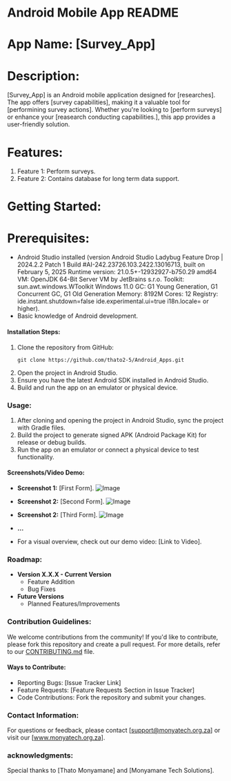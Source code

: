 # Android Mobile App README

# App Name: [Survey_App]

# Description:
[Survey_App] is an Android mobile application designed for [researches]. The app offers [survey capabilities], making it a valuable tool for
[performining survey actions]. Whether you're looking to [perform surveys] or enhance your [reasearch conducting capabilities.], this app provides a user-friendly solution.

# Features:
1. Feature 1: Perform surveys.
2. Feature 2: Contains database for long term data support.

# Getting Started:

# Prerequisites:
- Android Studio installed (version Android Studio Ladybug Feature Drop | 2024.2.2 Patch 1
Build #AI-242.23726.103.2422.13016713, built on February 5, 2025
Runtime version: 21.0.5+-12932927-b750.29 amd64
VM: OpenJDK 64-Bit Server VM by JetBrains s.r.o.
Toolkit: sun.awt.windows.WToolkit
Windows 11.0
GC: G1 Young Generation, G1 Concurrent GC, G1 Old Generation
Memory: 8192M
Cores: 12
Registry:
  ide.instant.shutdown=false
  ide.experimental.ui=true
  i18n.locale=
 or higher).
- Basic knowledge of Android development.

#### Installation Steps:
1. Clone the repository from GitHub:
   ```
   git clone https://github.com/thato2-5/Android_Apps.git
   ```
2. Open the project in Android Studio.
3. Ensure you have the latest Android SDK installed in Android Studio.
4. Build and run the app on an emulator or physical device.

### Usage:
1. After cloning and opening the project in Android Studio, sync the project with Gradle files.
2. Build the project to generate signed APK (Android Package Kit) for release or debug builds.
3. Run the app on an emulator or connect a physical device to test functionality.

#### Screenshots/Video Demo:
- **Screenshot 1:** [First Form].
  ![Image](https://github.com/thato2-5/Flask_Web_Apps/blob/Android_Apps/plant_inspection_mobile_app)

- **Screenshot 2:** [Second Form].
  ![Image](https://github.com/thato2-5/Flask_Web_Apps/blob/Android_Apps/exhaust_inspection_mobile)

- **Screenshot 2:** [Third Form].
  ![Image](https://github.com/thato2-5/Flask_Web_Apps/blob/Android_Apps/technical_installation_mobile)
  
- **...**
- For a visual overview, check out our demo video: [Link to Video].

### Roadmap:
- **Version X.X.X - Current Version**
  - Feature Addition
  - Bug Fixes
- **Future Versions**
  - Planned Features/Improvements

### Contribution Guidelines:
We welcome contributions from the community! If you'd like to contribute, please fork this repository and create a pull request. For more details, refer to our
[CONTRIBUTING.md](CONTRIBUTING.md) file.

#### Ways to Contribute:
- Reporting Bugs: [Issue Tracker Link]
- Feature Requests: [Feature Requests Section in Issue Tracker]
- Code Contributions: Fork the repository and submit your changes.

### Contact Information:
For questions or feedback, please contact [support@monyatech.org.za] or visit our [www.monyatech.org.za].

### acknowledgments:
Special thanks to [Thato Monyamane] and [Monyamane Tech Solutions].
